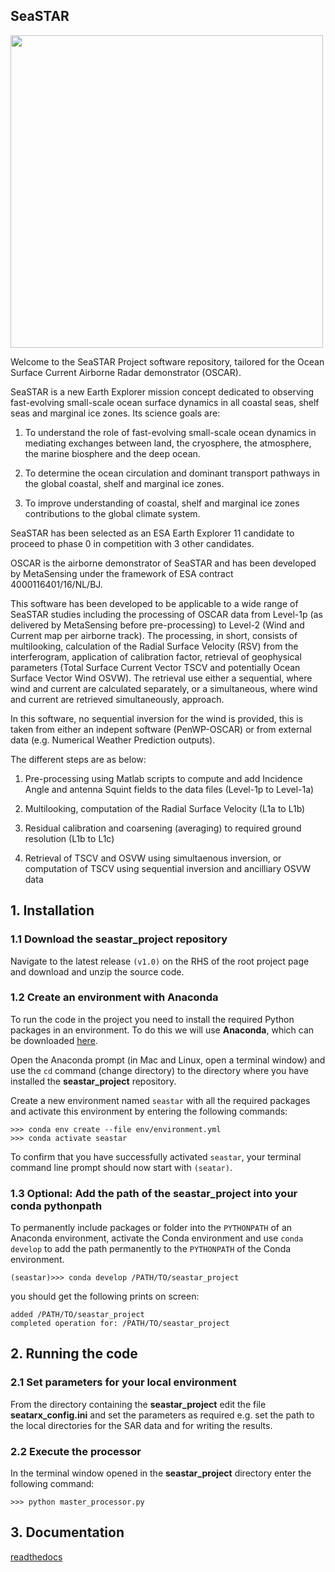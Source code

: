 ## SeaSTAR 

<p align="left">
  <img src="seastar_project/docs/source/_static/images/seastar.png" width="500">
</p>
Welcome to the SeaSTAR Project software repository,
tailored for the Ocean Surface Current Airborne Radar demonstrator (OSCAR). 

SeaSTAR is a new Earth Explorer mission concept dedicated to observing fast-evolving small-scale
ocean surface dynamics in all coastal seas, shelf seas and marginal ice zones. Its science goals are:

1.  To understand the role of fast-evolving small-scale ocean dynamics in mediating exchanges between
land, the cryosphere, the atmosphere, the marine biosphere and the deep ocean.

2.  To determine the ocean circulation and dominant transport pathways in the global coastal,
shelf and marginal ice zones.

3.  To improve understanding of coastal, shelf and marginal ice zones contributions to the global
climate system.

SeaSTAR has been selected as an ESA Earth Explorer 11 candidate to proceed to phase 0
in competition with 3 other candidates.

OSCAR is the airborne demonstrator of SeaSTAR and has been developed by MetaSensing under the
framework of ESA contract 4000116401/16/NL/BJ.

This software has been developed to be applicable to a wide range of SeaSTAR studies including the
processing of OSCAR data from Level-1p (as delivered by MetaSensing before pre-processing) to Level-2
(Wind and Current map per airborne track). The processing, in short, consists of multilooking,
calculation of the Radial Surface Velocity (RSV) from the interferogram, application of calibration
factor, retrieval of geophysical parameters (Total Surface Current Vector TSCV and potentially Ocean Surface
Vector Wind OSVW). The retrieval use either a sequential, where wind and current are calculated separately,
or a simultaneous, where wind and current are retrieved simultaneously, approach.

In this software, no sequential inversion for the wind is provided, this is taken from either an indepent
software (PenWP-OSCAR) or from external data (e.g. Numerical Weather Prediction outputs).

The different steps are as below:

1. Pre-processing using Matlab scripts to compute and add Incidence Angle and
antenna Squint fields to the data files  (Level-1p to Level-1a)

2. Multilooking, computation of the Radial Surface Velocity (L1a to L1b)

3. Residual calibration and coarsening (averaging) to required ground resolution (L1b to L1c)

4. Retrieval of TSCV and OSVW using simultaenous inversion, or computation of TSCV using
sequential inversion and ancilliary OSVW data


## 1. Installation

### 1.1 Download the **seastar_project** repository

Navigate to the latest release `(v1.0)` on the RHS of the root project page and download and unzip the source code.


### 1.2 Create an environment with Anaconda

To run the code in the project you need to install the required Python packages in an environment. To do this we will use **Anaconda**, which can be downloaded [here](https://www.anaconda.com/download/).

Open the Anaconda prompt (in Mac and Linux, open a terminal window) and use the `cd` command (change directory) to the directory where you have installed the **seastar_project** repository.

Create a new environment named `seastar` with all the required packages and activate this environment by entering the following commands:

```
>>> conda env create --file env/environment.yml
>>> conda activate seastar
```

To confirm that you have successfully activated `seastar`, your terminal command line prompt should now start with `(seatar)`.

### 1.3 Optional: Add the path of the seastar_project into your conda pythonpath
To permanently include packages or folder into the `PYTHONPATH` of an Anaconda 
environment, activate the Conda environment and use `conda develop` to add the 
path permanently to the `PYTHONPATH` of the Conda environment.
```
(seastar)>>> conda develop /PATH/TO/seastar_project
```
you should get the following prints on screen:
```
added /PATH/TO/seastar_project
completed operation for: /PATH/TO/seastar_project
```

## 2. Running the code

### 2.1 Set parameters for your local environment

From the directory containing the **seastar_project** edit the file **seatarx_config.ini** and set the parameters as required e.g. set the path to the  local directories for the SAR data and for writing the results.

### 2.2 Execute the processor

In the terminal window opened in the **seastar_project** directory enter the following command:

```
>>> python master_processor.py
```

## 3. Documentation

[readthedocs](https://seastar-project.readthedocs.io/en/latest/)
